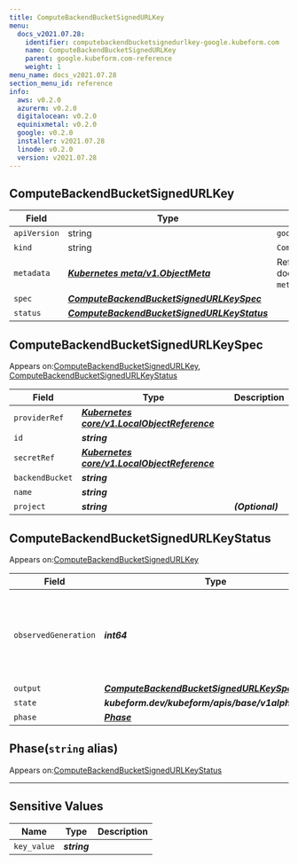 ```yaml
---
title: ComputeBackendBucketSignedURLKey
menu:
  docs_v2021.07.28:
    identifier: computebackendbucketsignedurlkey-google.kubeform.com
    name: ComputeBackendBucketSignedURLKey
    parent: google.kubeform.com-reference
    weight: 1
menu_name: docs_v2021.07.28
section_menu_id: reference
info:
  aws: v0.2.0
  azurerm: v0.2.0
  digitalocean: v0.2.0
  equinixmetal: v0.2.0
  google: v0.2.0
  installer: v2021.07.28
  linode: v0.2.0
  version: v2021.07.28
---
```


## ComputeBackendBucketSignedURLKey
| Field | Type | Description |
| ------ | ----- | ----------- |
| `apiVersion` | string | `google.kubeform.com/v1alpha1` |
|    `kind` | string | `ComputeBackendBucketSignedURLKey` |
| `metadata` | ***[Kubernetes meta/v1.ObjectMeta](https://v1-18.docs.kubernetes.io/docs/reference/generated/kubernetes-api/v1.18/#objectmeta-v1-meta)***|Refer to the Kubernetes API documentation for the fields of the `metadata` field.|
| `spec` | ***[ComputeBackendBucketSignedURLKeySpec](#computebackendbucketsignedurlkeyspec)***||
| `status` | ***[ComputeBackendBucketSignedURLKeyStatus](#computebackendbucketsignedurlkeystatus)***||
## ComputeBackendBucketSignedURLKeySpec

Appears on:[ComputeBackendBucketSignedURLKey](#computebackendbucketsignedurlkey), [ComputeBackendBucketSignedURLKeyStatus](#computebackendbucketsignedurlkeystatus)

| Field | Type | Description |
| ------ | ----- | ----------- |
| `providerRef` | ***[Kubernetes core/v1.LocalObjectReference](https://v1-18.docs.kubernetes.io/docs/reference/generated/kubernetes-api/v1.18/#localobjectreference-v1-core)***||
| `id` | ***string***||
| `secretRef` | ***[Kubernetes core/v1.LocalObjectReference](https://v1-18.docs.kubernetes.io/docs/reference/generated/kubernetes-api/v1.18/#localobjectreference-v1-core)***||
| `backendBucket` | ***string***||
| `name` | ***string***||
| `project` | ***string***| ***(Optional)*** |
## ComputeBackendBucketSignedURLKeyStatus

Appears on:[ComputeBackendBucketSignedURLKey](#computebackendbucketsignedurlkey)

| Field | Type | Description |
| ------ | ----- | ----------- |
| `observedGeneration` | ***int64***| ***(Optional)*** Resource generation, which is updated on mutation by the API Server.|
| `output` | ***[ComputeBackendBucketSignedURLKeySpec](#computebackendbucketsignedurlkeyspec)***| ***(Optional)*** |
| `state` | ***kubeform.dev/kubeform/apis/base/v1alpha1.State***| ***(Optional)*** |
| `phase` | ***[Phase](#phase)***| ***(Optional)*** |
## Phase(`string` alias)

Appears on:[ComputeBackendBucketSignedURLKeyStatus](#computebackendbucketsignedurlkeystatus)

---
## Sensitive Values
| Name | Type | Description |
|------|------|-------------|
| `key_value` | ***string*** ||
